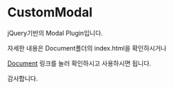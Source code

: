# CustomModal

jQuery기반의 Modal Plugin입니다.

자세한 내용은 Document폴더의 index.html을 확인하시거나

[Document](http://nalrarang.github.io/modal-plugin/) 링크를 눌러 확인하시고 사용하시면 됩니다.

감사합니다.

